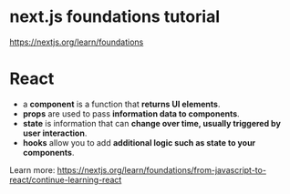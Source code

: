 # next.js foundations tutorial

https://nextjs.org/learn/foundations

# React

- a **component** is a function that **returns UI elements**.
- **props** are used to pass **information data to components**.
- **state** is information that can **change over time, usually triggered by user interaction**.
- **hooks** allow you to add **additional logic such as state to your components**.

Learn more: https://nextjs.org/learn/foundations/from-javascript-to-react/continue-learning-react
